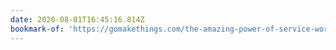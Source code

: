 ```yaml
---
date: 2020-08-01T16:45:16.814Z
bookmark-of: 'https://gomakethings.com/the-amazing-power-of-service-workers/'
---
```


